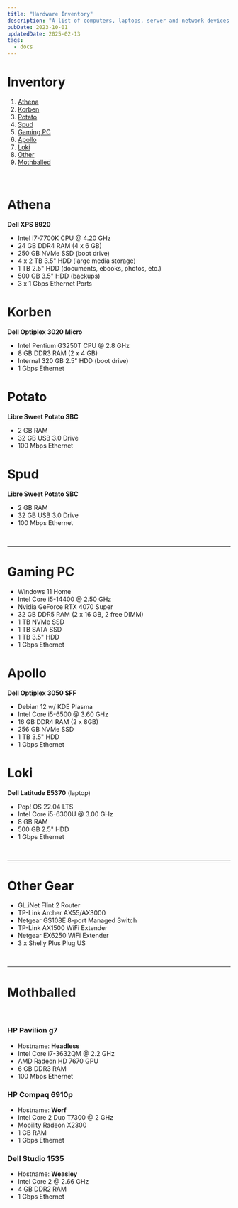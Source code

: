 ```yaml
---
title: "Hardware Inventory"
description: "A list of computers, laptops, server and network devices in my home."
pubDate: 2023-10-01
updatedDate: 2025-02-13
tags:
  - docs
---
```


# Inventory

1. [Athena](#athena)
2. [Korben](#korben)
3. [Potato](#potato)
4. [Spud](#spud)
5. [Gaming PC](#gamingpc)
6. [Apollo](#apollo)
7. [Loki](#loki)
8. [Other](#other)
9. [Mothballed](#mothball)

<br>

<div id='athena'/>

# Athena

**Dell XPS 8920**

- Intel i7-7700K CPU @ 4.20 GHz
- 24 GB DDR4 RAM (4 x 6 GB)
- 250 GB NVMe SSD (boot drive)
- 4 x 2 TB 3.5" HDD (large media storage)
- 1 TB 2.5" HDD (documents, ebooks, photos, etc.)
- 500 GB 3.5" HDD (backups)
- 3 x 1 Gbps Ethernet Ports

<div id='korben'/>

# Korben

**Dell Optiplex 3020 Micro**

- Intel Pentium G3250T CPU @ 2.8 GHz
- 8 GB DDR3 RAM (2 x 4 GB)
- Internal 320 GB 2.5" HDD (boot drive)
- 1 Gbps Ethernet

<div id='potato'/>

# Potato

**Libre Sweet Potato SBC**

- 2 GB RAM
- 32 GB USB 3.0 Drive
- 100 Mbps Ethernet

<div id='spud'/>

# Spud

**Libre Sweet Potato SBC**

- 2 GB RAM
- 32 GB USB 3.0 Drive
- 100 Mbps Ethernet

<br>

<hr>

<div id='gamingpc'/>

# Gaming PC

- Windows 11 Home
- Intel Core i5-14400 @ 2.50 GHz
- Nvidia GeForce RTX 4070 Super
- 32 GB DDR5 RAM (2 x 16 GB, 2 free DIMM)
- 1 TB NVMe SSD
- 1 TB SATA SSD
- 1 TB 3.5" HDD
- 1 Gbps Ethernet

<div id='apollo'/>

# Apollo

**Dell Optiplex 3050 SFF**

- Debian 12 w/ KDE Plasma
- Intel Core i5-6500 @ 3.60 GHz
- 16 GB DDR4 RAM (2 x 8GB)
- 256 GB NVMe SSD
- 1 TB 3.5" HDD
- 1 Gbps Ethernet

<div id='loki'/>

# Loki

**Dell Latitude E5370** (laptop)

- Pop! OS 22.04 LTS
- Intel Core i5-6300U @ 3.00 GHz
- 8 GB RAM
- 500 GB 2.5" HDD
- 1 Gbps Ethernet

<br>

<hr>

# Other Gear

- GL.iNet Flint 2 Router
- TP-Link Archer AX55/AX3000
- Netgear GS108E 8-port Managed Switch
- TP-Link AX1500 WiFi Extender
- Netgear EX6250 WiFi Extender
- 3 x Shelly Plus Plug US

<br>

<hr>

<div id='mothballed'/>

# Mothballed
<br>

### HP Pavilion g7
- Hostname: **Headless**
- Intel Core i7-3632QM @ 2.2 GHz
- AMD Radeon HD 7670 GPU
- 6 GB DDR3 RAM
- 100 Mbps Ethernet

### HP Compaq 6910p
- Hostname: **Worf**
- Intel Core 2 Duo T7300 @ 2 GHz
- Mobility Radeon X2300
- 1 GB RAM
- 1 Gbps Ethernet

### Dell Studio 1535
- Hostname: **Weasley**
- Intel Core 2 @ 2.66 GHz
- 4 GB DDR2 RAM
- 1 Gbps Ethernet
